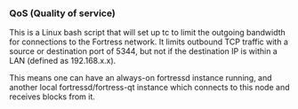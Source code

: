 ### QoS (Quality of service) ###

This is a Linux bash script that will set up tc to limit the outgoing bandwidth for connections to the Fortress network. It limits outbound TCP traffic with a source or destination port of 5344, but not if the destination IP is within a LAN (defined as 192.168.x.x).

This means one can have an always-on fortressd instance running, and another local fortressd/fortress-qt instance which connects to this node and receives blocks from it.
